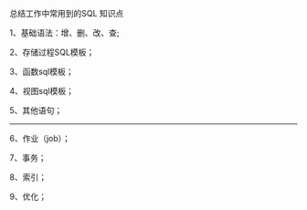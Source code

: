 ﻿总结工作中常用到的SQL 知识点

1、基础语法：增、删、改、查;

2、存储过程SQL模板；

3、函数sql模板；

4、视图sql模板；

5、其他语句；

-------------------------------------------------------------
6、作业（job）；

7、事务；

8、索引；

9、优化；






















































